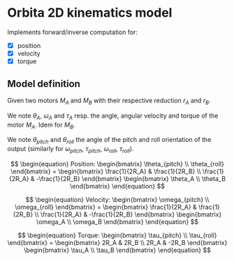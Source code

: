# Orbita 2D kinematics model

Implements forward/inverse computation for:
* [x] position
* [x] velocity
* [x] torque

## Model definition

Given two motors $M_A$ and $M_B$ with their respective reduction $r_A$ and $r_B$.

We note $\theta_A$, $\omega_A$ and $\tau_A$ resp. the angle, angular velocity and torque of the motor $M_A$. Idem for $M_B$.

We note $\theta_{pitch}$ and $\theta_{roll}$ the angle of the pitch and roll orientation of the output (similarly for $\omega_{pitch}$, $\tau_{pitch}$, $\omega_{roll}$, $\tau_{roll}$).

$$
\begin{equation}
Position:
\begin{bmatrix}
  \theta_{pitch} \\
  \theta_{roll}
\end{bmatrix} = 
\begin{bmatrix}
  \frac{1}{2R_A} & \frac{1}{2R_B} \\
  \frac{1}{2R_A} & -\frac{1}{2R_B}
\end{bmatrix}
\begin{bmatrix}
  \theta_A \\
  \theta_B
\end{bmatrix}
\end{equation}
$$

$$
\begin{equation}
Velocity:
\begin{bmatrix}
  \omega_{pitch} \\
  \omega_{roll}
\end{bmatrix} = 
\begin{bmatrix}
  \frac{1}{2R_A} & \frac{1}{2R_B} \\
  \frac{1}{2R_A} & -\frac{1}{2R_B}
\end{bmatrix}
\begin{bmatrix}
  \omega_A \\
  \omega_B
\end{bmatrix}
\end{equation}
$$

$$
\begin{equation}
Torque:
\begin{bmatrix}
  \tau_{pitch} \\
  \tau_{roll}
\end{bmatrix} = 
\begin{bmatrix}
  2R_A & 2R_B \\
  2R_A & -2R_B
\end{bmatrix}
\begin{bmatrix}
  \tau_A \\
  \tau_B
\end{bmatrix}
\end{equation}
$$